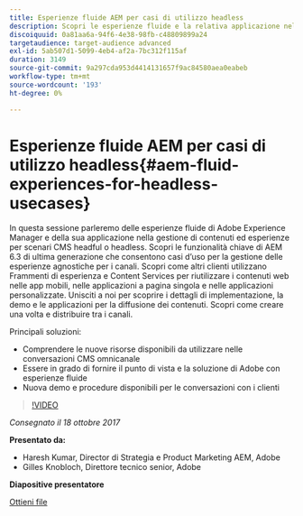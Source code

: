 ```yaml
---
title: Esperienze fluide AEM per casi di utilizzo headless
description: Scopri le esperienze fluide e la relativa applicazione nella gestione di contenuti ed esperienze per scenari CMS headful o headless. Scopri le funzionalità chiave di AEM 6.3 di ultima generazione che consentono casi d’uso per la gestione delle esperienze agnostiche dei canali e altro ancora.
discoiquuid: 0a81aa6a-94f6-4e38-98fb-c48809899a24
targetaudience: target-audience advanced
exl-id: 5ab507d1-5099-4eb4-af2a-7bc312f115af
duration: 3149
source-git-commit: 9a297cda953d4414131657f9ac84580aea0eabeb
workflow-type: tm+mt
source-wordcount: '193'
ht-degree: 0%

---
```


# Esperienze fluide AEM per casi di utilizzo headless{#aem-fluid-experiences-for-headless-usecases}

In questa sessione parleremo delle esperienze fluide di Adobe Experience Manager e della sua applicazione nella gestione di contenuti ed esperienze per scenari CMS headful o headless. Scopri le funzionalità chiave di AEM 6.3 di ultima generazione che consentono casi d’uso per la gestione delle esperienze agnostiche per i canali. Scopri come altri clienti utilizzano Frammenti di esperienza e Content Services per riutilizzare i contenuti web nelle app mobili, nelle applicazioni a pagina singola e nelle applicazioni personalizzate. Unisciti a noi per scoprire i dettagli di implementazione, la demo e le applicazioni per la diffusione dei contenuti. Scopri come creare una volta e distribuire tra i canali.

Principali soluzioni:

* Comprendere le nuove risorse disponibili da utilizzare nelle conversazioni CMS omnicanale
* Essere in grado di fornire il punto di vista e la soluzione di Adobe con esperienze fluide
* Nuova demo e procedure disponibili per le conversazioni con i clienti

>[!VIDEO](https://video.tv.adobe.com/v/20495/?quality=9)

*Consegnato il 18 ottobre 2017*

**Presentato da:**

* Haresh Kumar, Director di Strategia e Product Marketing AEM, Adobe
* Gilles Knobloch, Direttore tecnico senior, Adobe

**Diapositive presentatore**

[Ottieni file](assets/gems-fluid-experiencesoct1617.pdf)
<!--
[Get back to the Overview](https://helpx.adobe.com/it/experience-manager/kt/eseminars/gems/aem-index.html)
-->
